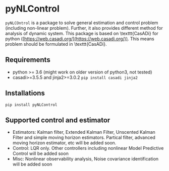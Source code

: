 # pyNLControl

`pyNLCOntrol` is a package to solve general estimation and control problem (including non-linear problem). Further, it also  provides different method for analysis of dynamic system. This package is based on \texttt{CasADi} for python ([https://web.casadi.org/](https://web.casadi.org/)). This means problem should be formulated in \texttt{CasADi}. 

## Requirements
* python >= 3.6 (might work on older version of python3, not tested)
* casadi>=3.5.5 and jinja2>=3.0.2 `pip install casadi jinja2`


## Installations

```
pip install pyNLControl
```

## Supported control and estimator
* Estimators: Kalman filter, Extended Kalman Filter, Unscented Kalman Filter and simple moving horizon estimators. Partical filter,  advanced moving horizon estimator, etc will be added soon.
* Control: LQR only. Other controllers including nonlinear Model Predictive Control will be added soon
* Misc: Nonlinear observability analysis, Noise covariance identification will be added soon